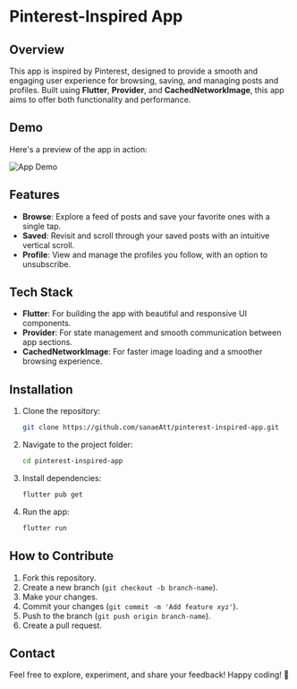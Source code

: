 # Pinterest-Inspired App

## Overview
This app is inspired by Pinterest, designed to provide a smooth and engaging user experience for browsing, saving, and managing posts and profiles. Built using **Flutter**, **Provider**, and **CachedNetworkImage**, this app aims to offer both functionality and performance.

## Demo

Here's a preview of the app in action:

![App Demo](demo.gif)  



## Features
- **Browse**: Explore a feed of posts and save your favorite ones with a single tap.
- **Saved**: Revisit and scroll through your saved posts with an intuitive vertical scroll.
- **Profile**: View and manage the profiles you follow, with an option to unsubscribe.

## Tech Stack
- **Flutter**: For building the app with beautiful and responsive UI components.
- **Provider**: For state management and smooth communication between app sections.
- **CachedNetworkImage**: For faster image loading and a smoother browsing experience.

## Installation

1. Clone the repository:
    ```bash
    git clone https://github.com/sanaeAtt/pinterest-inspired-app.git
    ```

2. Navigate to the project folder:
    ```bash
    cd pinterest-inspired-app
    ```

3. Install dependencies:
    ```bash
    flutter pub get
    ```

4. Run the app:
    ```bash
    flutter run
    ```

## How to Contribute
1. Fork this repository.
2. Create a new branch (`git checkout -b branch-name`).
3. Make your changes.
4. Commit your changes (`git commit -m 'Add feature xyz'`).
5. Push to the branch (`git push origin branch-name`).
6. Create a pull request.



## Contact
Feel free to explore, experiment, and share your feedback! Happy coding! 🚀

